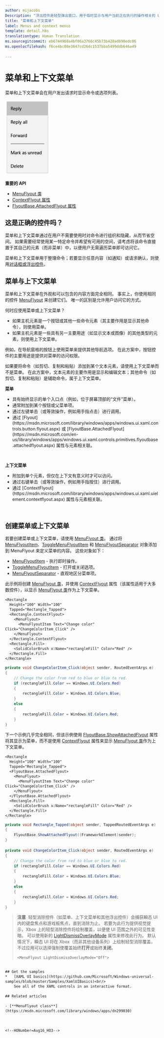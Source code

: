 ```yaml
---
author: mijacobs
Description: "浮出控件是轻型弹出窗口，用于临时显示与用户当前正在执行的操作相关的 UI。"
title: "菜单和上下文菜单"
label: Menus and context menus
template: detail.hbs
translationtype: Human Translation
ms.sourcegitcommit: eb6744968a4bf06a3766c45b73b428ad690edc06
ms.openlocfilehash: f6ce4bc08e3647cd26dc1537bba5499ddb646a49

---
```

# 菜单和上下文菜单

<link rel="stylesheet" href="https://az835927.vo.msecnd.net/sites/uwp/Resources/css/custom.css"> 

菜单和上下文菜单会在用户发出请求时显示命令或选项列表。

![典型上下文菜单示例](images/controls_contextmenu_singlepane.png)

<div class="important-apis" >
<b>重要的 API</b><br/>
<ul>
<li><a href="https://msdn.microsoft.com/library/windows/apps/dn299030">MenuFlyout 类</a></li>
<li><a href="https://msdn.microsoft.com/library/windows/apps/windows.ui.xaml.uielement.contextflyout.aspx">ContextFlyout 属性</a></li>
<li><a href="https://msdn.microsoft.com/en-us/library/windows/apps/windows.ui.xaml.controls.primitives.flyoutbase.attachedflyout.aspx">FlyoutBase.AttachedFlyout 属性</a></li>
</ul>

</div>
</div>




## 这是正确的控件吗？
菜单和上下文菜单通过在用户不需要使用时对命令进行组织和隐藏，从而节省空间。 如果需要经常使用某一特定命令并希望有可用的空间，请考虑将该命令直接置于其自己的元素（而非菜单）中，以便用户无需遍历菜单即可访问它。 

菜单和上下文菜单用于整理命令；若要显示任意内容（如通知）或请求确认，则使用[对话框或浮出控件](dialogs.md)。  


## 菜单与上下文菜单

菜单和上下文菜单在外观和可以包含的内容方面完全相同。 事实上，你使用相同的控件 [MenuFlyout](https://msdn.microsoft.com/library/windows/apps/dn299030) 来创建它们。 唯一的区别是允许用户访问它的方式。 

何时应使用菜单或上下文菜单？
* 如果主机元素是一个按钮或其他一些命令元素（其主要作用是显示其他命令），则使用菜单。
* 如果主机元素是一些具有另一主要用途（如显示文本或图像）的其他类型的元素，则使用上下文菜单。 

例如，在导航窗格的按钮上使用菜单来提供其他导航选项。 在此方案中，按钮控件的主要用途是提供对菜单的访问权限。 

如果要将命令（如剪切、复制和粘贴）添加到某个文本元素，请使用上下文菜单而不是菜单。 在此方案中，文本元素的主要作用是显示和编辑文本；其他命令（如剪切、复制和粘贴）是辅助命令，属于上下文菜单。 

<div class="side-by-side">
<div class="side-by-side-content">
  <div class="side-by-side-content-left">
   <p><b>菜单</b></p>
<p>
<ul>
<li>具有始终显示的单个入口点（例如，位于屏幕顶部的“文件”菜单）。</li>
<li>通常附加到某个按钮或父菜单项。</li>
<li>通过左键单击（或等效操作，例如用手指点击）进行调用。</li>  
<li>通过 [Flyout](https://msdn.microsoft.com/library/windows/apps/windows.ui.xaml.controls.button.flyout.aspx) 或 [FlyoutBase.AttachedFlyout](https://msdn.microsoft.com/en-us/library/windows/apps/windows.ui.xaml.controls.primitives.flyoutbase.attachedflyout.aspx) 属性与元素相关联。</li> 
</ul>
</p><br/>

  </div>
  <div class="side-by-side-content-right">
   <p><b>上下文菜单</b></p>
   
<ul>
<li>附加到单个元素，但仅在上下文有意义时才可以访问。</li>
<li>通过右键单击（或等效操作，例如用手指按住）进行调用。</li>
<li>通过 [ContextFlyout](https://msdn.microsoft.com/library/windows/apps/windows.ui.xaml.uielement.contextflyout.aspx) 属性与元素相关联。  
</ul><br/>

  </div>
</div>
</div>

## 创建菜单或上下文菜单

若要创建菜单或上下文菜单，请使用 [MenuFlyout 类](https://msdn.microsoft.com/library/windows/apps/dn299030)。 通过将 [MenuFlyoutItem](https://msdn.microsoft.com/en-us/library/windows/apps/xaml/windows.ui.xaml.controls.menuflyoutitem.aspx)、[ToggleMenuFlyoutItem](https://msdn.microsoft.com/en-us/library/windows/apps/xaml/windows.ui.xaml.controls.togglemenuflyoutitem.aspx) 和 [MenuFlyoutSeparator](https://msdn.microsoft.com/en-us/library/windows/apps/xaml/windows.ui.xaml.controls.menuflyoutseparator.aspx) 对象添加到 MenuFlyout 来定义菜单的内容。 这些对象如下：
* [MenuFlyoutItem](https://msdn.microsoft.com/en-us/library/windows/apps/xaml/windows.ui.xaml.controls.menuflyoutitem.aspx) - 执行即时操作。
* [ToggleMenuFlyoutItem](https://msdn.microsoft.com/en-us/library/windows/apps/xaml/windows.ui.xaml.controls.togglemenuflyoutitem.aspx) - 打开或关闭选项。
* [MenuFlyoutSeparator](https://msdn.microsoft.com/en-us/library/windows/apps/xaml/windows.ui.xaml.controls.menuflyoutseparator.aspx) - 直观地区分菜单项。


此示例将创建 [MenuFlyout 类](https://msdn.microsoft.com/library/windows/apps/dn299030)，并使用 [ContextFlyout](https://msdn.microsoft.com/library/windows/apps/windows.ui.xaml.uielement.contextflyout.aspx) 属性（该属性适用于大多数控件），以显示 [MenuFlyout 类](https://msdn.microsoft.com/library/windows/apps/dn299030)作为上下文菜单。

````xaml
<Rectangle 
  Height="100" Width="100" 
  Tapped="Rectangle_Tapped">
  <Rectangle.ContextFlyout>
    <MenuFlyout>
      <MenuFlyoutItem Text="Change color" Click="ChangeColorItem_Click" />
    </MenuFlyout>
  </Rectangle.ContextFlyout>
  <Rectangle.Fill>
    <SolidColorBrush x:Name="rectangleFill" Color="Red" />
  </Rectangle.Fill>
</Rectangle>
````

````csharp
private void ChangeColorItem_Click(object sender, RoutedEventArgs e)
{
    // Change the color from red to blue or blue to red. 
    if (rectangleFill.Color == Windows.UI.Colors.Red)
    {
        rectangleFill.Color = Windows.UI.Colors.Blue;
    }
    else
    {
        rectangleFill.Color = Windows.UI.Colors.Red;
    }
}
````

下一个示例几乎完全相同，但该示例使用 [FlyoutBase.ShowAttachedFlyout](https://msdn.microsoft.com/en-us/library/windows/apps/windows.ui.xaml.controls.primitives.flyoutbase.showattachedflyout) 属性将其显示为菜单，而不是使用 [ContextFlyout](https://msdn.microsoft.com/en-us/library/windows/apps/windows.ui.xaml.uielement.contextflyout.aspx) 属性来显示 [MenuFlyout 类](https://msdn.microsoft.com/library/windows/apps/dn299030)作为上下文菜单。 

````xaml
<Rectangle 
  Height="100" Width="100" 
  Tapped="Rectangle_Tapped">
  <FlyoutBase.AttachedFlyout>
    <MenuFlyout>
      <MenuFlyoutItem Text="Change color" Click="ChangeColorItem_Click" />
    </MenuFlyout>
  </FlyoutBase.AttachedFlyout>
  <Rectangle.Fill>
    <SolidColorBrush x:Name="rectangleFill" Color="Red" />
  </Rectangle.Fill>
</Rectangle>
````

````csharp
private void Rectangle_Tapped(object sender, TappedRoutedEventArgs e)
{
    FlyoutBase.ShowAttachedFlyout((FrameworkElement)sender);
}

private void ChangeColorItem_Click(object sender, RoutedEventArgs e)
{
    // Change the color from red to blue or blue to red. 
    if (rectangleFill.Color == Windows.UI.Colors.Red)
    {
        rectangleFill.Color = Windows.UI.Colors.Blue;
    }
    else
    {
        rectangleFill.Color = Windows.UI.Colors.Red;
    }
}
````

> **注意**&nbsp;&nbsp;轻型消除控件（如菜单、上下文菜单和其他浮出控件）会捕获瞬态 UI 内的键盘焦点和游戏板焦点，直到消除为止。 若要为此行为提供视觉提示，Xbox 上的轻型消除控件将绘制覆盖，以便使 UI 范围之外的可见性变暗。 可以使用新的 [LightDismissOverlayMode](https://msdn.microsoft.com/en-us/library/windows/apps/windows.ui.xaml.controls.primitives.flyoutbase.lightdismissoverlaymode.aspx) 属性来修改此行为。 默认情况下，瞬态 UI 将在 Xbox（而非其他设备系列）上绘制轻型消除覆盖，不过应用可以选择强制使覆盖始终**打开**或始终**关闭**。
> 
> ```xaml
> <MenuFlyout LightDismissOverlayMode="Off">
```

## Get the samples
*   [XAML UI basics](https://github.com/Microsoft/Windows-universal-samples/blob/master/Samples/XamlUIBasics)<br/>
    See all of the XAML controls in an interactive format.

## Related articles

- [**MenuFlyout class**](https://msdn.microsoft.com/library/windows/apps/dn299030)



<!--HONumber=Aug16_HO3-->


